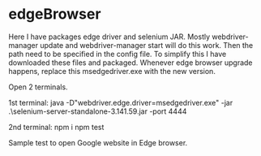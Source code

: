 # edgeBrowser

Here I have packages edge driver and selenium JAR.
Mostly webdriver-manager update and webdriver-manager start will do this work.
Then the path need to be specified in the config file. To simplify this I have downloaded these files and packaged.
Whenever edge browser upgrade happens, replace this msedgedriver.exe with the new version.

Open 2 terminals.

1st terminal: 
java -D"webdriver.edge.driver=msedgedriver.exe" -jar .\selenium-server-standalone-3.141.59.jar -port 4444

2nd terminal:
npm i
npm test

Sample test to open Google website in Edge browser.
